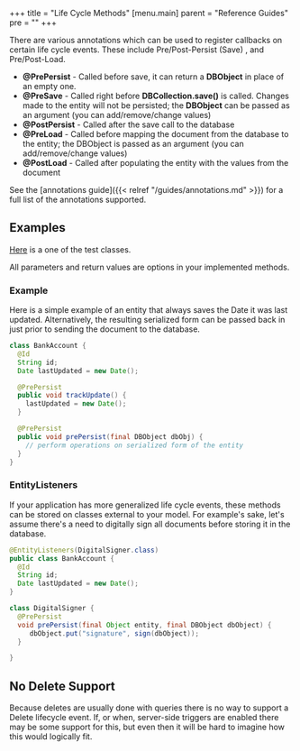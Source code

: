 +++
title = "Life Cycle Methods"
[menu.main]
  parent = "Reference Guides"
  pre = "<i class='fa fa-file-text-o'></i>"
+++

There are various annotations which can be used to register callbacks on certain life cycle events. These include Pre/Post-Persist (Save)
, and Pre/Post-Load.

- __@PrePersist__ - Called before save, it can return a __DBObject__ in place of an empty one.
- __@PreSave__ - Called right before __DBCollection.save()__ is called. Changes made to the entity will not be persisted; the __DBObject__ can
 be passed as an argument (you can add/remove/change values)
- __@PostPersist__ - Called after the save call to the database
- __@PreLoad__ - Called before mapping the document from the database to the entity; the DBObject is passed as an argument (you can
add/remove/change values)
- __@PostLoad__ - Called after populating the entity with the values from the document

See the [annotations guide]({{< relref "/guides/annotations.md" >}}) for a full list of the annotations supported.

## Examples
[Here](https://github.com/MorphiaOrg/morphia/blob/master/morphia/src/test/java/org/mongodb/morphia/TestQuery.java#L63) is a one of the test classes.

All parameters and return values are options in your implemented methods.

### Example
Here is a simple example of an entity that always saves the Date it was last updated.  Alternatively, the resulting serialized form can
be passed back in just prior to sending the document to the database.

```java
class BankAccount {
  @Id
  String id;
  Date lastUpdated = new Date();

  @PrePersist
  public void trackUpdate() {
    lastUpdated = new Date();
  }

  @PrePersist
  public void prePersist(final DBObject dbObj) {
    // perform operations on serialized form of the entity
  }
}
```

### EntityListeners
If your application has more generalized life cycle events, these methods can be stored on classes external to your model.  For example's
 sake, let's assume there's a need to digitally sign all documents before storing it in the database.

```java
@EntityListeners(DigitalSigner.class)
public class BankAccount {
  @Id
  String id;
  Date lastUpdated = new Date();
}

class DigitalSigner {
  @PrePersist
  void prePersist(final Object entity, final DBObject dbObject) {
     dbObject.put("signature", sign(dbObject));
  }

}
```

## No Delete Support
Because deletes are usually done with queries there is no way to support a Delete lifecycle event. If, or when, server-side triggers are enabled there may be some support for this, but even then it will be hard to imagine how this would logically fit.